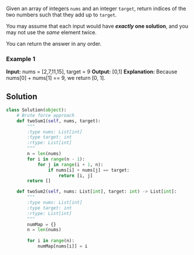 Given an array of integers `nums` and an integer `target`, return indices of the two numbers such that they add up to `target`.

You may assume that each input would have **_exactly_ one solution**, and you may not use the _same_ element twice.

You can return the answer in any order.

### Example 1

**Input:** nums = [2,7,11,15], target = 9
**Output:** [0,1]
**Explanation:** Because nums[0] + nums[1] == 9, we return [0, 1].

## Solution

```python
class Solution(object):
	# Brute force approach
	def twoSum1(self, nums, target):
		"""
        :type nums: List[int]
        :type target: int
        :rtype: List[int]
        """
	    n = len(nums)
		for i in range(n - 1):		
			for j in range(i + 1, n):
				if nums[i] + nums[j] == target:
					return [i, j]
		return []

	def twoSum2(self, nums: List[int], target: int) -> List[int]:
		"""
        :type nums: List[int]
        :type target: int
        :rtype: List[int]
        """
        numMap = {}
        n = len(nums)
        
        for i in range(n):
	        numMap[nums[i]] = i
        

```

